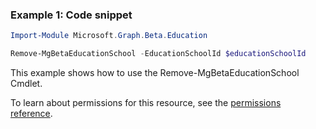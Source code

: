 ### Example 1: Code snippet

```powershellImport-Module Microsoft.Graph.Beta.Education

Remove-MgBetaEducationSchool -EducationSchoolId $educationSchoolId
```
This example shows how to use the Remove-MgBetaEducationSchool Cmdlet.
To learn about permissions for this resource, see the [permissions reference](/graph/permissions-reference).


